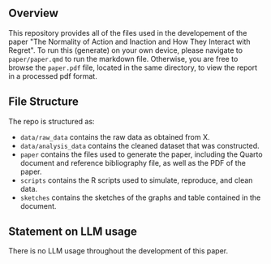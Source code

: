 ## Overview

This repository provides all of the files used in the developement of the paper "The Normality of Action and Inaction and How They Interact with Regret". To run this (generate) on your own device, please navigate to `paper/paper.qmd` to run the markdown file. Otherwise, you are free to browse the `paper.pdf` file, located in the same directory, to view the report in a processed pdf format.

## File Structure

The repo is structured as:

-   `data/raw_data` contains the raw data as obtained from X.
-   `data/analysis_data` contains the cleaned dataset that was constructed.
-   `paper` contains the files used to generate the paper, including the Quarto document and reference bibliography file, as well as the PDF of the paper. 
-   `scripts` contains the R scripts used to simulate, reproduce, and clean data.
-   `sketches` contains the sketches of the graphs and table contained in the document.


## Statement on LLM usage

There is no LLM usage throughout the development of this paper.